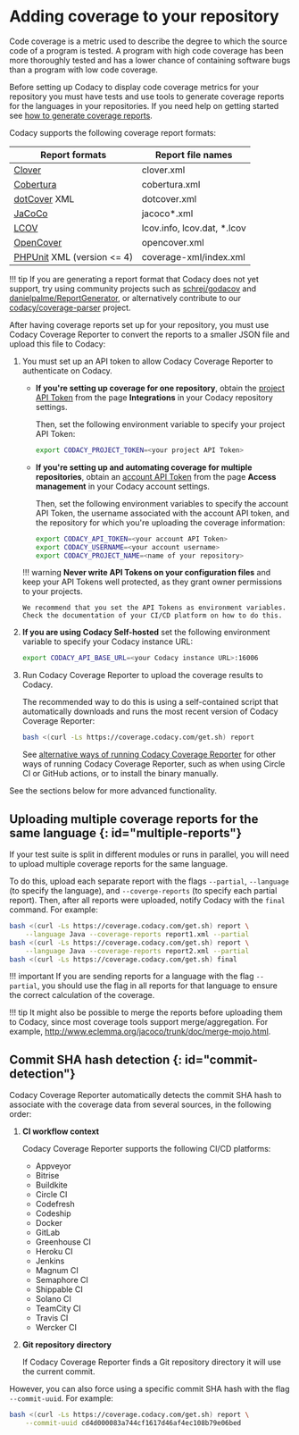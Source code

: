 # Adding coverage to your repository

Code coverage is a metric used to describe the degree to which the source code of a program is tested. A program with high code coverage has been more thoroughly tested and has a lower chance of containing software bugs than a program with low code coverage.

Before setting up Codacy to display code coverage metrics for your repository you must have tests and use tools to generate coverage reports for the languages in your repositories. If you need help on getting started see [how to generate coverage reports](generating-coverage-reports.md).

Codacy supports the following coverage report formats:

| Report formats                                              | Report file names            |
| ----------------------------------------------------------- | ---------------------------- |
| [Clover](https://openclover.org/)                           | clover.xml                   |
| [Cobertura](http://cobertura.github.io/cobertura/)          | cobertura.xml                |
| [dotCover](https://www.jetbrains.com/dotcover/) XML         | dotcover.xml                 |
| [JaCoCo](https://www.jacoco.org/)                           | jacoco\*.xml                 |
| [LCOV](http://ltp.sourceforge.net/coverage/lcov/readme.php) | lcov.info, lcov.dat, \*.lcov |
| [OpenCover](https://github.com/OpenCover/opencover)         | opencover.xml                |
| [PHPUnit](https://phpunit.de/) XML (version &lt;= 4)        | coverage-xml/index.xml       |

!!! tip
    If you are generating a report format that Codacy does not yet support, try using community projects such as [schrej/godacov](https://github.com/schrej/godacov) and [danielpalme/ReportGenerator](https://github.com/danielpalme/ReportGenerator), or alternatively contribute to our [codacy/coverage-parser](https://github.com/codacy/coverage-parser) project.

After having coverage reports set up for your repository, you must use Codacy Coverage Reporter to convert the reports to a smaller JSON file and upload this file to Codacy:

1.  You must set up an API token to allow Codacy Coverage Reporter to authenticate on Codacy.

    -   **If you're setting up coverage for one repository**, obtain the [project API Token](/repositories-configure/integrations/project-api/) from the page **Integrations** in your Codacy repository settings.

        Then, set the following environment variable to specify your project API Token:

        ```bash
        export CODACY_PROJECT_TOKEN=<your project API Token>
        ```

    -   **If you're setting up and automating coverage for multiple repositories**, obtain an [account API Token](https://docs.codacy.com/related-tools/api-tokens/) from the page **Access management** in your Codacy account settings.

        Then, set the following environment variables to specify the account API Token, the username associated with the account API token, and the repository for which you're uploading the coverage information:

        ```bash
        export CODACY_API_TOKEN=<your account API Token>
        export CODACY_USERNAME=<your account username>
        export CODACY_PROJECT_NAME=<name of your repository>
        ```

    !!! warning
        **Never write API Tokens on your configuration files** and keep your API Tokens well protected, as they grant owner permissions to your projects.

        We recommend that you set the API Tokens as environment variables. Check the documentation of your CI/CD platform on how to do this.

2.  **If you are using Codacy Self-hosted** set the following environment variable to specify your Codacy instance URL:

    ```bash
    export CODACY_API_BASE_URL=<your Codacy instance URL>:16006
    ```

3.  Run Codacy Coverage Reporter to upload the coverage results to Codacy.

    The recommended way to do this is using a self-contained script that automatically downloads and runs the most recent version of Codacy Coverage Reporter:

    ```bash
    bash <(curl -Ls https://coverage.codacy.com/get.sh) report
    ```

    See [alternative ways of running Codacy Coverage Reporter](alternative-ways-of-running-coverage-reporter.md) for other ways of running Codacy Coverage Reporter, such as when using Circle CI or GitHub actions, or to install the binary manually.

See the sections below for more advanced functionality.

## Uploading multiple coverage reports for the same language {: id="multiple-reports"}

If your test suite is split in different modules or runs in parallel, you will need to upload multiple coverage reports for the same language.

To do this, upload each separate report with the flags `--partial`, `--language` (to specify the language), and `--coverge-reports` (to specify each partial report). Then, after all reports were uploaded, notify Codacy with the `final` command. For example:

```bash
bash <(curl -Ls https://coverage.codacy.com/get.sh) report \
    --language Java --coverage-reports report1.xml --partial
bash <(curl -Ls https://coverage.codacy.com/get.sh) report \
    --language Java --coverage-reports report2.xml --partial
bash <(curl -Ls https://coverage.codacy.com/get.sh) final
```

!!! important
    If you are sending reports for a language with the flag `--partial`, you should use the flag in all reports for that language to ensure the correct calculation of the coverage.

!!! tip
    It might also be possible to merge the reports before uploading them to Codacy, since most coverage tools support merge/aggregation. For example, <http://www.eclemma.org/jacoco/trunk/doc/merge-mojo.html>.

## Commit SHA hash detection {: id="commit-detection"}

Codacy Coverage Reporter automatically detects the commit SHA hash to associate with the coverage data from several sources, in the following order:

1.  **CI workflow context**

    Codacy Coverage Reporter supports the following CI/CD platforms:

    -   Appveyor
    -   Bitrise
    -   Buildkite
    -   Circle CI
    -   Codefresh
    -   Codeship
    -   Docker
    -   GitLab
    -   Greenhouse CI
    -   Heroku CI
    -   Jenkins
    -   Magnum CI
    -   Semaphore CI
    -   Shippable CI
    -   Solano CI
    -   TeamCity CI
    -   Travis CI
    -   Wercker CI

2.  **Git repository directory**

    If Codacy Coverage Reporter finds a Git repository directory it will use the current commit.

However, you can also force using a specific commit SHA hash with the flag `--commit-uuid`. For example:

```bash
bash <(curl -Ls https://coverage.codacy.com/get.sh) report \
    --commit-uuid cd4d000083a744cf1617d46af4ec108b79e06bed
```
